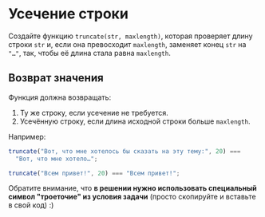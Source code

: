 # Усечение строки

Создайте функцию `truncate(str, maxlength)`, которая проверяет длину строки `str` и, если она превосходит `maxlength`, заменяет конец `str` на `"…"`, так, чтобы её длина стала равна `maxlength`.

## Возврат значения

Функция должна возвращать:

1. Ту же строку, если усечение не требуется.
2. Усечённую строку, если длина исходной строки больше `maxlength`.

Например:

```js
truncate("Вот, что мне хотелось бы сказать на эту тему:", 20) ===
  "Вот, что мне хотело…";

truncate("Всем привет!", 20) === "Всем привет!";
```

Обратите внимание, что **в решении нужно использовать специальный символ "троеточие" из условия задачи** (просто скопируйте и вставьте в свой код) :)
